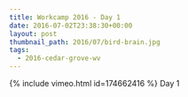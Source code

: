 ```yaml
---
title: Workcamp 2016 - Day 1
date: 2016-07-02T23:38:30+00:00
layout: post
thumbnail_path: 2016/07/bird-brain.jpg
tags:
  - 2016-cedar-grove-wv
---
```

{% include vimeo.html id=174662416 %}
Day 1